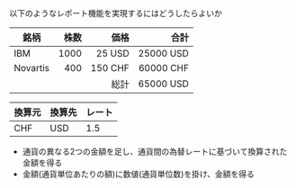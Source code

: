 以下のようなレポート機能を実現するにはどうしたらよいか

| 銘柄       |   株数 |      価格 |        合計 |
|----------|-----:|--------:|----------:|
| IBM      | 1000 |  25 USD | 25000 USD |
| Novartis |  400 | 150 CHF | 60000 CHF |
|          |      |      総計 | 65000 USD |

| 換算元 | 換算先 | レート |
|-----|-----|-----|
| CHF | USD | 1.5 |

- 通貨の異なる2つの金額を足し、通貨間の為替レートに基づいて換算された金額を得る
- 金額(通貨単位あたりの額)に数値(通貨単位数)を掛け、金額を得る
